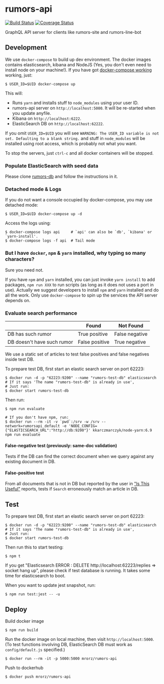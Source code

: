 # rumors-api

[![Build Status](https://travis-ci.org/MrOrz/rumors-api.svg?branch=master)](https://travis-ci.org/MrOrz/rumors-api) [![Coverage Status](https://coveralls.io/repos/github/MrOrz/rumors-api/badge.svg?branch=master)](https://coveralls.io/github/MrOrz/rumors-api?branch=master)

GraphQL API server for clients like rumors-site and rumors-line-bot


## Development

We use `docker-compose` to build up dev environment. The docker images contains
elasticsearch, kibana and NodeJS (Yes, you don't even need to install node on your machine!).
If you have got [docker-compose working](https://docs.docker.com/compose/install/) working, just:

```
$ USER_ID=$UID docker-compose up
```

This will:

* Runs `yarn` and installs stuff to `node_modules` using your user ID.
* rumors-api server on `http://localhost:5000`. It will be re-started when you update anyfile.
* Kibana on `http://localhost:6222`.
* ElasticSearch DB on `http://localhost:62222`.

If you omit `USER_ID=$UID` you will see `WARNING: The USER_ID variable is not set. Defaulting to a blank string.` and stuff in `node_modules` will be installed using root access, which is probably not what you want.

To stop the servers, just `ctrl-c` and all docker containers will be stopped.

### Populate ElasticSearch with seed data

Please clone [rumors-db](https://github.com/MrOrz/rumors-db) and follow the instructions in it.

### Detached mode & Logs

If you do not want a console occupied by docker-compose, you may use detached mode:

```
$ USER_ID=$UID docker-compose up -d
```

Access the logs using:

```
$ docker-compose logs api     # `api' can also be `db', `kibana' or `yarn-install'.
$ docker-compose logs -f api  # Tail mode
```

### But I have `docker`, `npm` & `yarn` installed, why typing so many characters?

Sure you need not.

If you have `npm` and `yarn` installed, you can just invoke `yarn install` to add packages, `npm run XXX` to run scripts (as long as it does not uses a port in use). Actually we suggest developers to install `npm` and `yarn` installed and do all the work. Only use `docker-compose` to spin up the services the API server depends on.


### Evaluate search performance

|                            | Found          | Not Found      |
|----------------------------|----------------|----------------|
| DB has such rumor          | True positive  | False negative |
| DB doesn't have such rumor | False positive | True negative  |

We use a static set of articles to test false positives and false negatives inside test DB.

To prepare test DB, first start an elastic search server on port 62223:

```
$ docker run -d -p "62223:9200" --name "rumors-test-db" elasticsearch
# If it says 'The name "rumors-test-db" is already in use',
# Just run:
$ docker start rumors-test-db
```

Then run:

```
$ npm run evaluate

# If you don't have npm, run:
$ docker run --rm -it -v `pwd`:/srv -w /srv --network=rumorsapi_default -e 'NODE_CONFIG={"ELASTICSEARCH_URL":"http://db:9200"}' kkarczmarczyk/node-yarn:6.9 npm run evaluate
```

#### False-negative test (previously: same-doc validation)

Tests if the DB can find the correct document when we query against any existing document in DB.


#### False-positive test

From all documents that is not in DB but reported by the user in ["Is This Useful"](https://airtable.com/shr23o1yosGdfd3Xy) reports, tests if `Search` erroneously match an article in DB.


## Test

To prepare test DB, first start an elastic search server on port 62223:

```
$ docker run -d -p "62223:9200" --name "rumors-test-db" elasticsearch
# If it says 'The name "rumors-test-db" is already in use',
# Just run:
$ docker start rumors-test-db
```

Then run this to start testing:

```
$ npm t
```

If you get "Elasticsearch ERROR : DELETE http://localhost:62223/replies => socket hang up", please check if test database is running. It takes some time for elasticsearch to boot.

When you want to update jest snapshot, run:

```
$ npm run test:jest -- -u
```

## Deploy

Build docker image

```
$ npm run build
```

Run the docker image on local machine, then visit `http://localhost:5000`.
(To test functions involving DB, ElasticSearch DB must work as `config/default.js` specified.)

```
$ docker run --rm -it -p 5000:5000 mrorz/rumors-api
```

Push to dockerhub
```
$ docker push mrorz/rumors-api
```
